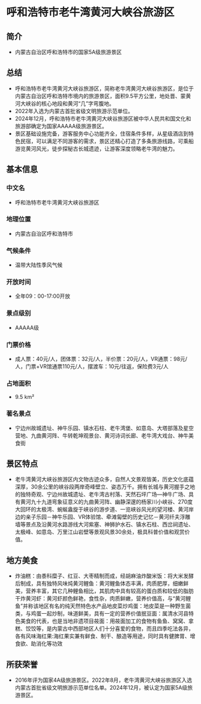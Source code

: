 # 呼和浩特市老牛湾黄河大峡谷旅游区
## 简介
- 内蒙古自治区呼和浩特市的国家5A级旅游景区
## 总结
- 呼和浩特市老牛湾黄河大峡谷旅游区，简称老牛湾黄河大峡谷旅游区，是位于内蒙古自治区呼和浩特市境内的旅游景区，面积9.5平方公里，地处晋、蒙黄河大峡谷的核心地段和黄河“几”字弯腹地。 
- 2022年入选为内蒙古首批省级文明旅游示范单位。
- 2024年12月，呼和浩特市老牛湾黄河大峡谷旅游区被中华人民共和国文化和旅游部确定为国家AAAAA级旅游景区。 
- 景区基础设施完备，游客服务中心功能齐全，住宿条件多样，从星级酒店到特色民宿，可以满足不同游客的需求，景区还精心打造了多条旅游线路，可乘船游览黄河风光，徒步探秘古长城遗迹，让游客深度领略老牛湾的魅力。
## 基本信息
### 中文名
- 呼和浩特市老牛湾黄河大峡谷旅游区
### 地理位置
- 内蒙古自治区呼和浩特市
### 气候条件
- 温带大陆性季风气候
### 开放时间
- 全年09：00-17:00开放
### 景点级别
- AAAAA级
### 门票价格
- 成人票：40元/人，团体票：32元/人，半价票：20元/人，VR通票：98元/人，门票+VR馆通票110元/人，摆渡车：10元/往返，保险费3元/人
### 占地面积
- 9.5 km²
### 著名景点
- 宁边州故城遗址、神牛乐园、镇水石柱、老牛湾堡、如意岛、大塔部落及星空营地、九曲黄河阵、牛转乾坤观景台、黄河诗词长廊、老牛湾大戏台、神牛美食街
## 景区特点
- 老牛湾黄河大峡谷旅游区内文物古迹众多，自然人文景观皆美，历史文化底蕴深厚，30余公里的峡谷段两岸奇峰壁立、姿态万千。拥有长城与黄河握手之地的独特奇观、宁边州故城遗址、老牛湾古村落、天然石坪广场—神牛广场、具有黄河九十九道弯象征意义的九曲黄河阵、幽静深邃的杨家川小峡谷、270度大回环的太极湾、蜿蜒盎旋于峡谷的游步道、一览峡谷风光的望河楼、黄河岸边的亲子乐园－神牛乐园、VR体验馆、牵滩匐壁的历史记忆－黄河纤夫浮雕墙等景点及沿黄河水路游线大河紫塞、神狮护水石、镇水石柱、西岔祠遗址、太极峰、如意岛、万里江山岩壁等景观风景30余处，极具科普价值和观赏价值。
## 地方美食
- 炸油糕：由黍科糜子、红豆、大枣精制而成，经胡麻油炸酸米饭：将大米发酵后制成，具有独特风味炖黄河鲤鱼：黄河鲤鱼体态丰满，肉质肥厚，细嫩鲜美，营养丰富，其它几种鲤鱼相比，其肌肉中具有较高的蛋白质和较低的脂肪干炸黄河虾：黄河虾颜色鲜艳，食性杂，肉质鲜嫩，营养价值高，与“黄河鲤鱼”并称该地区有名的纯天然特色水产品地皮菜炒鸡蛋：地皮菜是一种野生菌类，与鸡蛋一起炒制，味道鲜美，具有一定的营养价值抿豆面：属清水河县特色美食的代表，也是当地非遗项目莜面：用莜面加工的食物有鱼鱼、窝窝、拿糕、饺饺等，是内蒙古中西部地区人们十分喜爱的食物，而且四季吃法各异，各有风味海红果:海红果实兼有鲜食、制干、酿造等用途，同时具有健脾胃、增食欲、助消化等功效
## 所获荣誉
- 2016年评为国家4A级旅游景区。2022年8月，老牛湾黄河大峡谷旅游区入选内蒙古首批省级文明旅游示范单位名单。2024年12月，被认定为国家5A级旅游景区。
